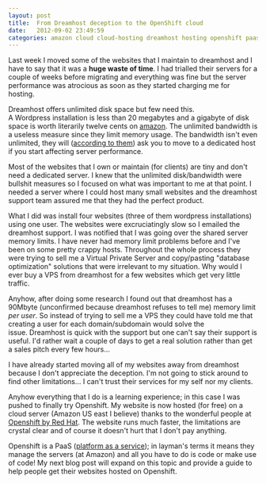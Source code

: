 ```yaml
---
layout: post
title:  From Dreamhost deception to the OpenShift cloud
date:   2012-09-02 23:49:59
categories: amazon cloud cloud-hosting dreamhost hosting openshift paas
---
```

Last week I moved some of the websites that I maintain to dreamhost and I have to say that it was a **huge waste of time**. I had trialled their servers for a couple of weeks before migrating and everything was fine but the server performance was atrocious as soon as they started charging me for hosting.

Dreamhost offers unlimited disk space but few need this. A Wordpress installation is less than 20 megabytes and a gigabyte of disk space is worth literarily twelve cents on [amazon](http://aws.amazon.com/s3/ ""). The unlimited bandwidth is a useless measure since they limit memory usage. The bandwidth isn't even unlimited, they will ([according to them](http://dreamhost.com/unlimited-policy/ "")) ask you to move to a dedicated host if you start affecting server performance.

Most of the websites that I own or maintain (for clients) are tiny and don't need a dedicated server. I knew that the unlimited disk/bandwidth were bullshit measures so I focused on what was important to me at that point. I needed a server where I could host many small websites and the dreamhost support team assured me that they had the perfect product.

What I did was install four websites (three of them wordpress installations) using one user. The websites were excruciatingly slow so I emailed the dreamhost support. I was notified that I was going over the shared server memory limits. I have never had memory limit problems before and I've been on some pretty crappy hosts. Throughout the whole process they were trying to sell me a Virtual Private Server and copy/pasting "database optimization" solutions that were irrelevant to my situation. Why would I ever buy a VPS from dreamhost for a few websites which get very little traffic.

Anyhow, after doing some research I found out that dreamhost has a 90Mbyte (unconfirmed because dreamhost refuses to tell me) memory limit *per user*. So instead of trying to sell me a VPS they could have told me that creating a user for each domain/subdomain would solve the issue. Dreamhost is quick with the support but one can't say their support is useful. I'd rather wait a couple of days to get a real solution rather than get a sales pitch every few hours...

I have already started moving all of my websites away from dreamhost because I don't appreciate the deception. I'm not going to stick around to find other limitations... I can't trust their services for my self nor my clients.

Anyhow everything that I do is a learning experience; in this case I was pushed to finally try Openshift. My website is now hosted (for free) on a cloud server (Amazon US east I believe) thanks to the wonderful people at [Openshift by Red Hat](https://openshift.redhat.com "Openshift by Red Hat"). The website runs much faster, the limitations are crystal clear and of course it doesn't hurt that I don't pay anything.

Openshift is a PaaS ([platform as a service](https://openshift.redhat.com/community/paas "platform as a service")); in layman's terms it means they manage the servers (at Amazon) and all you have to do is code or make use of code! My next blog post will expand on this topic and provide a guide to help people get their websites hosted on Openshift.